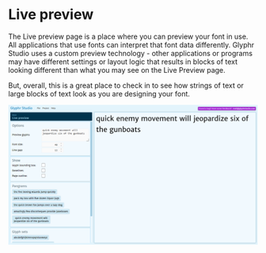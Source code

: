 # Live preview

The Live preview page is a place where you can preview your font in use. 
All applications that use fonts can interpret that font data differently. 
Glyphr Studio uses a custom preview technology - other applications or programs 
may have different settings or layout logic that results in blocks of text looking 
different than what you may see on the Live Preview page.

But, overall, this is a great place to check in to see how strings of text 
or large blocks of text look as you are designing your font.


![Live preview page](../img/page_live-preview.png)